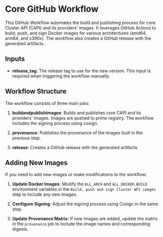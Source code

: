# Core GitHub Workflow

This GitHub Workflow automates the build and publishing process for core Cluster API (CAPI) and its providers' images. 
It leverages GitHub Actions to build, push, and sign Docker images for various architectures (amd64, arm64, and s390x). The workflow also creates a GitHub release with the generated artifacts.

## Inputs

- **release_tag**: The release tag to use for the new version. This input is required when triggering the workflow manually.

## Workflow Structure

The workflow consists of three main jobs:

1. **buildandpublishimages**: Builds and publishes core CAPI and its providers' images. Images are pushed to prime registry. The workflow includes the signing process using cosign.

2. **provenance**: Publishes the provenance of the images built in the previous step.

3. **release**: Creates a GitHub release with the generated artifacts.

## Adding New Images

If you need to add new images or make modifications to the workflow:

1. **Update Docker Images**: Modify the `ALL_ARCH` and `ALL_DOCKER_BUILD` environment variables in the `Build, push and sign Cluster API images` step to include any new images.

2. **Configure Signing**: Adjust the signing process using Cosign in the same step.

4. **Update Provenance Matrix**: If new images are added, update the matrix in the `provenance` job to include the image names and corresponding digests.
